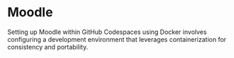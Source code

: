# Moodle
Setting up Moodle within GitHub Codespaces using Docker involves configuring a development environment that leverages containerization for consistency and portability.
